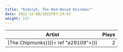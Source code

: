 ```yaml
---
title: "Rudolph, The Red-Nosed Reindeer"
date: 2022-12-08/2022T07:23:53
weight: 237
---
```




 Artist | Plays 
----- | -----:
[The Chipmunks]({{< ref "a29109">}}) | 2
